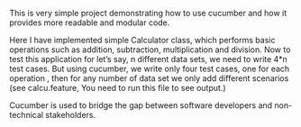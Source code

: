 This is very simple project demonstrating how to use cucumber and how it provides more readable and modular code.

Here I have implemented simple Calculator class, which performs basic operations such as addition, subtraction, 
multiplication and division. Now to test this application for let’s say, n different data sets, we need to write 
4*n test cases. But using cucumber, we write only four test cases, one for each operation , then for any number of data 
set we only add different scenarios (see calcu.feature, You need to run this file to see output.)

Cucumber is used to bridge the gap between software developers and non-technical stakeholders.
